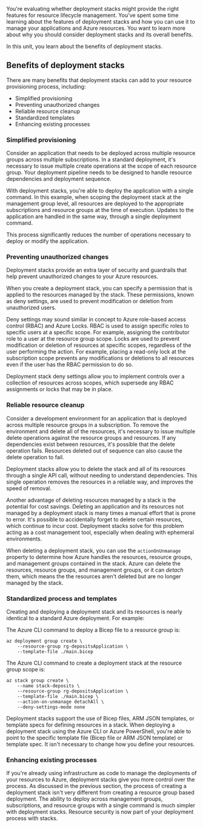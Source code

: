 You're evaluating whether deployment stacks might provide the right features for resource lifecycle management. You've spent some time learning about the features of deployment stacks and how you can use it to manage your applications and Azure resources. You want to learn more about why you should consider deployment stacks and its overall benefits.

In this unit, you learn about the benefits of deployment stacks.

## Benefits of deployment stacks

There are many benefits that deployment stacks can add to your resource provisioning process, including:

- Simplified provisioning
- Preventing unauthorized changes
- Reliable resource cleanup
- Standardized templates
- Enhancing existing processes

### Simplified provisioning

Consider an application that needs to be deployed across multiple resource groups across multiple subscriptions. In a standard deployment, it's necessary to issue multiple create operations at the scope of each resource group. Your deployment pipeline needs to be designed to handle resource dependencies and deployment sequence.

With deployment stacks, you're able to deploy the application with a single command. In this example, when scoping the deployment stack at the management group level, all resources are deployed to the appropriate subscriptions and resource groups at the time of execution. Updates to the application are handled in the same way, through a single deployment command.

This process significantly reduces the number of operations necessary to deploy or modify the application.

### Preventing unauthorized changes

Deployment stacks provide an extra layer of security and guardrails that help prevent unauthorized changes to your Azure resources.

When you create a deployment stack, you can specify a permission that is applied to the resources managed by the stack. These permissions, known as deny settings, are used to prevent modification or deletion from unauthorized users.

Deny settings may sound similar in concept to Azure role-based access control (RBAC) and Azure Locks. RBAC is used to assign specific roles to specific users at a specific scope. For example, assigning the contributor role to a user at the resource group scope. Locks are used to prevent modification or deletion of resources at specific scopes, regardless of the user performing the action. For example, placing a read-only lock at the subscription scope prevents any modifications or deletions to all resources even if the user has the RBAC permission to do so.

Deployment stack deny settings allow you to implement controls over a collection of resources across scopes, which supersede any RBAC assignments or locks that may be in place.

### Reliable resource cleanup

Consider a development environment for an application that is deployed across multiple resource groups in a subscription. To remove the environment and delete all of the resources, it's necessary to issue multiple delete operations against the resource groups and resources. If any dependencies exist between resources, it's possible that the delete operation fails. Resources deleted out of sequence can also cause the delete operation to fail.

Deployment stacks allow you to delete the stack and all of its resources through a single API call, without needing to understand dependencies. This single operation removes the resources in a reliable way, and improves the speed of removal.

Another advantage of deleting resources managed by a stack is the potential for cost savings. Deleting an application and its resources not managed by a deployment stack is many times a manual effort that is prone to error. It's possible to accidentally forget to delete certain resources, which continue to incur cost. Deployment stacks solve for this problem acting as a cost management tool, especially when dealing with ephemeral environments.

When deleting a deployment stack, you can use the `actionOnUnmanage` property to determine how Azure handles the resources, resource groups, and management groups contained in the stack. Azure can delete the resources, resource groups, and management groups, or it can *detach* them, which means the the resources aren't deleted but are no longer managed by the stack.

### Standardized process and templates

Creating and deploying a deployment stack and its resources is nearly identical to a standard Azure deployment. For example:

The Azure CLI command to deploy a Bicep file to a resource group is:

```azurecli
az deployment group create \
    --resource-group rg-depositsApplication \
    --template-file ./main.bicep
```

The Azure CLI command to create a deployment stack at the resource group scope is:

```azurecli
az stack group create \
    --name stack-deposits \
    --resource-group rg-depositsApplication \
    --template-file ./main.bicep \
    --action-on-unmanage detachAll \
    --deny-settings-mode none
```

Deployment stacks support the use of Bicep files, ARM JSON templates, or template specs for defining resources in a stack. When deploying a deployment stack using the Azure CLI or Azure PowerShell, you're able to point to the specific template file (Bicep file or ARM JSON template) or template spec. It isn't necessary to change how you define your resources.

### Enhancing existing processes

If you're already using infrastructure as code to manage the deployments of your resources to Azure, deployment stacks give you more control over the process. As discussed in the previous section, the process of creating a deployment stack isn't very different from creating a resource group based deployment. The ability to deploy across management groups, subscriptions, and resource groups with a single command is much simpler with deployment stacks. Resource security is now part of your deployment process with stacks.
